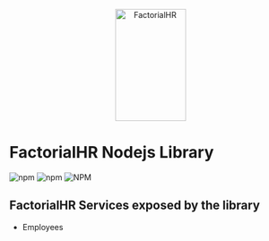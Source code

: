 <p align="center">
    <img title="FactorialHR" height="200" src="https://assets.factorialhr.com/assets/factorial-open-graph-15dde7fa55f07285dbb2e937338597d4596b204075640a7be620e1c96e49650e.png" width="50%"/>
</p>

# FactorialHR Nodejs Library
![npm](https://img.shields.io/npm/dt/)
![npm](https://img.shields.io/npm/v/)
![NPM](https://img.shields.io/npm/l/)

## FactorialHR Services exposed by the library

- Employees
